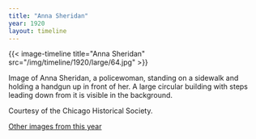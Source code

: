 ```yaml
---
title: "Anna Sheridan"
year: 1920
layout: timeline
---
```


{{< image-timeline title="Anna Sheridan" src="/img/timeline/1920/large/64.jpg" >}}


Image of Anna Sheridan, a policewoman, standing on a sidewalk and holding a handgun up in front of her. A large circular building with steps leading down from it is visible in the background. 

Courtesy of the Chicago Historical Society. 

[Other images from this year](/historical/timeline/1920)